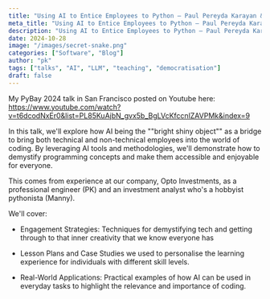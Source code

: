 ```yaml
---
title: "Using AI to Entice Employees to Python — Paul Pereyda Karayan & Emmanuel Uwakwe (PyBay 2024)"
meta_title: "Using AI to Entice Employees to Python — Paul Pereyda Karayan & Emmanuel Uwakwe (PyBay 2024)"
description: "Using AI to Entice Employees to Python — Paul Pereyda Karayan & Emmanuel Uwakwe (PyBay 2024)"
date: 2024-10-28
image: "/images/secret-snake.png"
categories: ["Software", "Blog"]
author: "pk"
tags: ["talks", "AI", "LLM", "teaching", "democratisation"]
draft: false
---
```


My PyBay 2024 talk in San Francisco posted on Youtube here:
https://www.youtube.com/watch?v=t6dcodNxEr0&list=PL85KuAjbN_gvx5b_BgLVcKfccnlZAVPMk&index=9

In this talk, we'll explore how AI being the ""bright shiny object"" as a bridge to bring both technical and non-technical employees into the world of coding. By leveraging AI tools and methodologies, we'll demonstrate how to demystify programming concepts and make them accessible and enjoyable for everyone.

This comes from experience at our company, Opto Investments, as a professional engineer (PK) and an investment analyst who's a hobbyist pythonista (Manny). 

We'll cover:
* Engagement Strategies: Techniques for demystifying tech and getting through to that inner creativity that we know everyone has

* Lesson Plans and Case Studies we used to personalise the learning experience for individuals with different skill levels.

* Real-World Applications: Practical examples of how AI can be used in everyday tasks to highlight the relevance and importance of coding.
